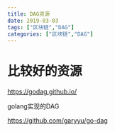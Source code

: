 ```yaml
---
title: DAG资源
date: 2019-03-03
tags: ["区块链","DAG"]
categories: ["区块链","DAG"]
---
```


# 比较好的资源

https://godag.github.io/

golang实现的DAG

https://github.com/garyyu/go-dag